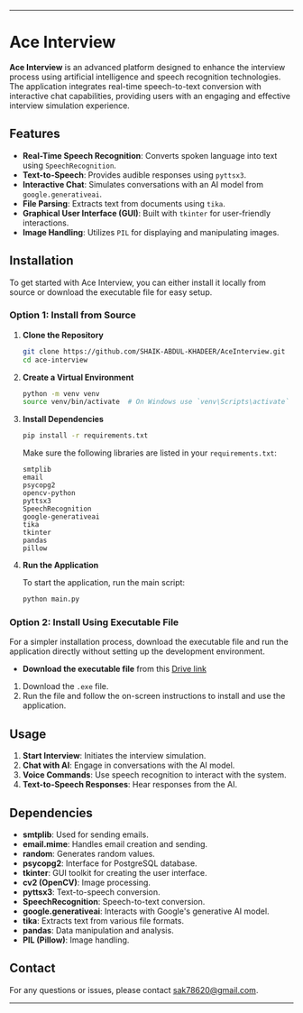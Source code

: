 
---

# Ace Interview

**Ace Interview** is an advanced platform designed to enhance the interview process using artificial intelligence and speech recognition technologies. The application integrates real-time speech-to-text conversion with interactive chat capabilities, providing users with an engaging and effective interview simulation experience.

## Features

- **Real-Time Speech Recognition**: Converts spoken language into text using `SpeechRecognition`.
- **Text-to-Speech**: Provides audible responses using `pyttsx3`.
- **Interactive Chat**: Simulates conversations with an AI model from `google.generativeai`.
- **File Parsing**: Extracts text from documents using `tika`.
- **Graphical User Interface (GUI)**: Built with `tkinter` for user-friendly interactions.
- **Image Handling**: Utilizes `PIL` for displaying and manipulating images.

## Installation

To get started with Ace Interview, you can either install it locally from source or download the executable file for easy setup.

### Option 1: Install from Source

1. **Clone the Repository**

   ```bash
   git clone https://github.com/SHAIK-ABDUL-KHADEER/AceInterview.git
   cd ace-interview
   ```

2. **Create a Virtual Environment**

   ```bash
   python -m venv venv
   source venv/bin/activate  # On Windows use `venv\Scripts\activate`
   ```

3. **Install Dependencies**

   ```bash
   pip install -r requirements.txt
   ```

   Make sure the following libraries are listed in your `requirements.txt`:

   ```
   smtplib
   email
   psycopg2
   opencv-python
   pyttsx3
   SpeechRecognition
   google-generativeai
   tika
   tkinter
   pandas
   pillow
   ```

4. **Run the Application**

   To start the application, run the main script:

   ```bash
   python main.py
   ```

### Option 2: Install Using Executable File

For a simpler installation process, download the executable file and run the application directly without setting up the development environment.

- **Download the executable file** from this [Drive link](https://drive.google.com/file/d/1fzqUVsLpO8VabHxYZgYgy7IHknXpHT2w/view?usp=sharing)

1. Download the `.exe` file.
2. Run the file and follow the on-screen instructions to install and use the application.

## Usage

1. **Start Interview**: Initiates the interview simulation.
2. **Chat with AI**: Engage in conversations with the AI model.
3. **Voice Commands**: Use speech recognition to interact with the system.
4. **Text-to-Speech Responses**: Hear responses from the AI.

## Dependencies

- **smtplib**: Used for sending emails.
- **email.mime**: Handles email creation and sending.
- **random**: Generates random values.
- **psycopg2**: Interface for PostgreSQL database.
- **tkinter**: GUI toolkit for creating the user interface.
- **cv2 (OpenCV)**: Image processing.
- **pyttsx3**: Text-to-speech conversion.
- **SpeechRecognition**: Speech-to-text conversion.
- **google.generativeai**: Interacts with Google's generative AI model.
- **tika**: Extracts text from various file formats.
- **pandas**: Data manipulation and analysis.
- **PIL (Pillow)**: Image handling.

## Contact

For any questions or issues, please contact [sak78620@gmail.com](mailto:sak78620@gmail.com).

---
